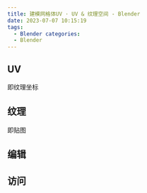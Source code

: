 ```yaml
---
title: 建模网格体UV · UV & 纹理空间 - Blender
date: 2023-07-07 10:15:19
tags:
  - Blender categories:
  - Blender
---
```


## UV

即纹理坐标

## 纹理

即贴图

## 编辑

## 访问
